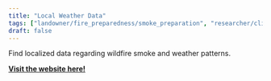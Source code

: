 ```yaml
---
title: "Local Weather Data"
tags: ["landowner/fire_preparedness/smoke_preparation", "researcher/climate"]
draft: false
---
```


Find localized data regarding wildfire smoke and weather patterns.

[**Visit the website here!**](https://met.wildlandfiresmoke.net/wrf-dashboard/)

